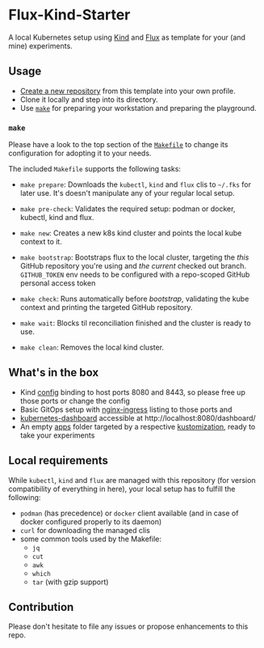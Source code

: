 # Flux-Kind-Starter

A local Kubernetes setup using [Kind](https://kind.sigs.k8s.io/) and [Flux](https://fluxcd.io/) as template for your (and mine) experiments.

## Usage

* [Create a new repository](https://github.com/heubeck/flux-kind-starter/generate) from this template into your own profile.
* Clone it locally and step into its directory.
* Use [`make`](#make) for preparing your workstation and preparing the playground.

### `make`

Please have a look to the top section of the [`Makefile`](Makefile) to change its configuration for adopting it to your needs.

The included `Makefile` supports the following tasks:

* `make prepare`:
  Downloads the `kubectl`, `kind` and `flux` clis to `~/.fks` for later use. It's doesn't manipulate any of your regular local setup.

* `make pre-check`:
  Validates the required setup: podman or docker, kubectl, kind and flux.

* `make new`:
  Creates a new k8s kind cluster and points the local kube context to it.

* `make bootstrap`:
  Bootstraps flux to the local cluster, targeting the _this_ GitHub repository you're using and _the current_ checked out branch.
  `GITHUB_TOKEN` env needs to be configured with a repo-scoped GitHub personal access token

* `make check`:
  Runs automatically before _bootstrap_, validating the kube context and printing the targeted GitHub repository.

* `make wait`:
  Blocks til reconciliation finished and the cluster is ready to use.

* `make clean`:
  Removes the local kind cluster.

## What's in the box

* Kind [config](.kind/config.yaml) binding to host ports 8080 and 8443, so please free up those ports or change the config
* Basic GitOps setup with [nginx-ingress](https://github.com/kubernetes/ingress-nginx/tree/main/charts/ingress-nginx) listing to those ports and
* [kubernetes-dashboard](https://github.com/kubernetes/dashboard/tree/master/charts/helm-chart/kubernetes-dashboard) accessible at http://localhost:8080/dashboard/
* An empty [apps](apps) folder targeted by a respective [kustomization](local-cluster/apps.yaml), ready to take your experiments

## Local requirements

While `kubectl`, `kind` and `flux` are managed with this repository (for version compatibility of everything in here), your local setup has to fulfill the following:

* `podman` (has precedence) or `docker` client available (and in case of docker configured properly to its daemon)
* `curl` for downloading the managed clis
* some common tools used by the Makefile:
  * `jq`
  * `cut`
  * `awk`
  * `which`
  * `tar` (with gzip support)

## Contribution

Please don't hesitate to file any issues or propose enhancements to this repo.
